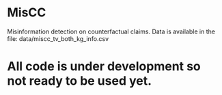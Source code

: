 # MisCC
Misinformation detection on counterfactual claims. Data is available in the file: data/miscc_tv_both_kg_info.csv

# All code is under development so not ready to be used yet.

